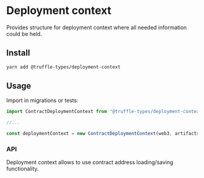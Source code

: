 # Deployment context

Provides structure for deployment context where all needed information could be held.

## Install

```bash
yarn add @truffle-types/deployment-context
```

## Usage

Import in migrations or tests:

```typescript
import ContractDeploymentContext from "@truffle-types/deployment-context";

//...

const deploymentContext = new ContractDeploymentContext(web3, artifacts, deployer, "./deployed-addresses.json");
```

### API

Deployment context allows to use contract address loading/saving functionality.
